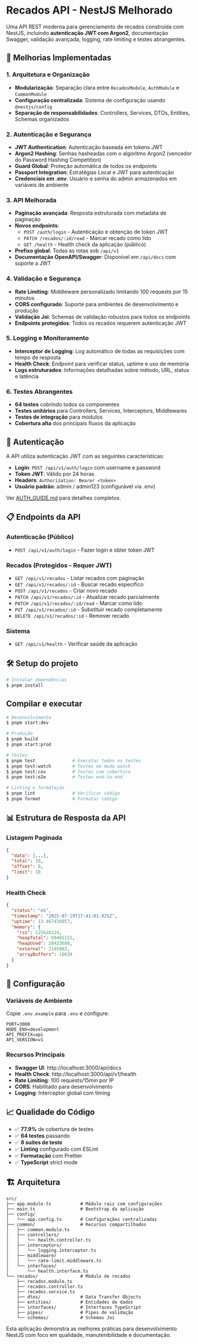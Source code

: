# Recados API - NestJS Melhorado

Uma API REST moderna para gerenciamento de recados construída com NestJS, incluindo **autenticação JWT com Argon2**, documentação Swagger, validação avançada, logging, rate limiting e testes abrangentes.

## 🚀 Melhorias Implementadas

### **1. Arquitetura e Organização**

- **Modularização**: Separação clara entre `RecadosModule`, `AuthModule` e `CommonModule`
- **Configuração centralizada**: Sistema de configuração usando `@nestjs/config`
- **Separação de responsabilidades**: Controllers, Services, DTOs, Entities, Schemas organizados

### **2. Autenticação e Segurança**

- **JWT Authentication**: Autenticação baseada em tokens JWT
- **Argon2 Hashing**: Senhas hasheadas com o algoritmo Argon2 (vencedor do Password Hashing Competition)
- **Guard Global**: Proteção automática de todos os endpoints
- **Passport Integration**: Estratégias Local e JWT para autenticação
- **Credenciais em .env**: Usuário e senha do admin armazenados em variáveis de ambiente

### **3. API Melhorada**

- **Paginação avançada**: Resposta estruturada com metadata de paginação
- **Novos endpoints**:
  - `POST /auth/login` - Autenticação e obtenção de token JWT
  - `PATCH /recados/:id/read` - Marcar recado como lido
  - `GET /health` - Health check da aplicação (público)
- **Prefixo global**: Todas as rotas sob `/api/v1`
- **Documentação OpenAPI/Swagger**: Disponível em `/api/docs` com suporte a JWT

### **4. Validação e Segurança**

- **Rate Limiting**: Middleware personalizado limitando 100 requests por 15 minutos
- **CORS configurado**: Suporte para ambientes de desenvolvimento e produção
- **Validação Joi**: Schemas de validação robustos para todos os endpoints
- **Endpoints protegidos**: Todos os recados requerem autenticação JWT

### **5. Logging e Monitoramento**

- **Interceptor de Logging**: Log automático de todas as requisições com tempo de resposta
- **Health Check**: Endpoint para verificar status, uptime e uso de memória
- **Logs estruturados**: Informações detalhadas sobre método, URL, status e latência

### **6. Testes Abrangentes**

- **64 testes** cobrindo todos os componentes
- **Testes unitários** para Controllers, Services, Interceptors, Middlewares
- **Testes de integração** para módulos
- **Cobertura alta** dos principais fluxos da aplicação

## 🔐 Autenticação

A API utiliza autenticação JWT com as seguintes características:

- **Login**: `POST /api/v1/auth/login` com username e password
- **Token JWT**: Válido por 24 horas
- **Headers**: `Authorization: Bearer <token>`
- **Usuário padrão**: admin / admin123 (configurável via .env)

Ver [AUTH_GUIDE.md](./AUTH_GUIDE.md) para detalhes completos.

## 📋 Endpoints da API

### Autenticação (Público)

- `POST /api/v1/auth/login` - Fazer login e obter token JWT

### Recados (Protegidos - Requer JWT)

- `GET /api/v1/recados` - Listar recados com paginação
- `GET /api/v1/recados/:id` - Buscar recado específico
- `POST /api/v1/recados` - Criar novo recado
- `PATCH /api/v1/recados/:id` - Atualizar recado parcialmente
- `PATCH /api/v1/recados/:id/read` - Marcar como lido
- `PUT /api/v1/recados/:id` - Substituir recado completamente
- `DELETE /api/v1/recados/:id` - Remover recado

### Sistema

- `GET /api/v1/health` - Verificar saúde da aplicação

## 🛠️ Setup do projeto

```bash
# Instalar dependências
$ pnpm install
```

## Compilar e executar

```bash
# Desenvolvimento
$ pnpm start:dev

# Produção
$ pnpm build
$ pnpm start:prod

# Testes
$ pnpm test              # Executar todos os testes
$ pnpm test:watch        # Testes em modo watch
$ pnpm test:cov          # Testes com cobertura
$ pnpm test:e2e          # Testes end-to-end

# Linting e formatação
$ pnpm lint              # Verificar código
$ pnpm format            # Formatar código
```

## 📊 Estrutura de Resposta da API

### Listagem Paginada

```json
{
  "data": [...],
  "total": 10,
  "offset": 0,
  "limit": 10
}
```

### Health Check

```json
{
  "status": "ok",
  "timestamp": "2025-07-19T17:41:01.025Z",
  "uptime": 13.467438857,
  "memory": {
    "rss": 125620224,
    "heapTotal": 60465152,
    "heapUsed": 28423680,
    "external": 2145803,
    "arrayBuffers": 18639
  }
}
```

## 🔧 Configuração

### Variáveis de Ambiente

Copie `.env.example` para `.env` e configure:

```env
PORT=3000
NODE_ENV=development
API_PREFIX=api
API_VERSION=v1
```

### Recursos Principais

- **Swagger UI**: http://localhost:3000/api/docs
- **Health Check**: http://localhost:3000/api/v1/health
- **Rate Limiting**: 100 requests/15min por IP
- **CORS**: Habilitado para desenvolvimento
- **Logging**: Interceptor global com timing

## 📈 Qualidade do Código

- ✅ **77.9%** de cobertura de testes
- ✅ **64 testes** passando
- ✅ **8 suítes de teste**
- ✅ **Linting** configurado com ESLint
- ✅ **Formatação** com Prettier
- ✅ **TypeScript** strict mode

## 🏗️ Arquitetura

```
src/
├── app.module.ts           # Módulo raiz com configurações
├── main.ts                 # Bootstrap da aplicação
├── config/
│   └── app.config.ts       # Configurações centralizadas
├── common/                 # Recursos compartilhados
│   ├── common.module.ts
│   ├── controllers/
│   │   └── health.controller.ts
│   ├── interceptors/
│   │   └── logging.interceptor.ts
│   ├── middleware/
│   │   └── rate-limit.middleware.ts
│   └── interfaces/
│       └── health.interface.ts
└── recados/                # Módulo de recados
    ├── recados.module.ts
    ├── recados.controller.ts
    ├── recados.service.ts
    ├── dtos/               # Data Transfer Objects
    ├── entities/           # Entidades de dados
    ├── interfaces/         # Interfaces TypeScript
    ├── pipes/              # Pipes de validação
    └── schemas/            # Schemas Joi
```

Esta aplicação demonstra as melhores práticas para desenvolvimento NestJS com foco em qualidade, manutenibilidade e documentação.
